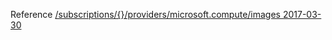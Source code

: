 Reference [/subscriptions/{}/providers/microsoft.compute/images 2017-03-30](/Resources/mgmt-plane/L3N1YnNjcmlwdGlvbnMve30vcHJvdmlkZXJzL21pY3Jvc29mdC5jb21wdXRlL2ltYWdlcw==/2017-03-30.xml)

